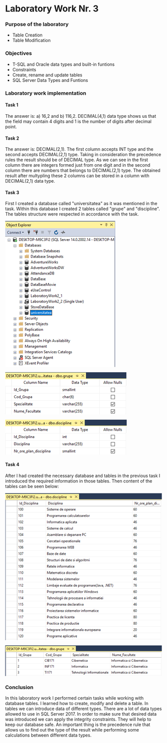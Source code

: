 # Laboratory Work Nr. 3

### Purpose of the laboratory
* Table Creation
* Table Modification

### Objectives
* T-SQL and Oracle data types and built-in funtions
* Constraints
* Create, rename and update tables
* SQL Server Data Types and Funtions

### Laboratory work implementation

#### Task 1
The answer is: a) 16,2 and b) 116,2. DECIMAL(4,1) data type shows us that the field may contain 4 digits and 1 is the number of digits after decimal point.

#### Task 2
The answer is: DECIMAL(2,1). The first column accepts INT type and the second accepts DECIMAL(2,1) type. Taking in consideration the precedence rules the result should be of DECIMAL type. As we can see in the first column there are integers formed just from one digit and in the second column there are numbers that belongs to DECIMAL(2,1) type. The obtained result after multypling these 2 columns can be stored in a column with DECIMAL(2,1) data type.

#### Task 3
First I created a database called "universitatea" as it was mentioned in the task. Within this database I created 2 tables called "grupe" and "discipline". The tables structure were respected in accordance with the task.

![Exercise 3.1](https://github.com/Rossnerr/Data-Base/blob/master/DB_Lab.3/Screens/Exercise%203.1.PNG)

![Exercise 3.2](https://github.com/Rossnerr/Data-Base/blob/master/DB_Lab.3/Screens/Exercise%203.2.PNG)

![Exercise 3.3](https://github.com/Rossnerr/Data-Base/blob/master/DB_Lab.3/Screens/Exercise%203.3.PNG)

#### Task 4
After I had created the necessary database and tables in the previous task I introduced the required information in those tables. Then  content of the tables can be seen below:

![Exercise 4.1](https://github.com/Rossnerr/Data-Base/blob/master/DB_Lab.3/Screens/Exercise%204.1.PNG)

![Exercise 4.2](https://github.com/Rossnerr/Data-Base/blob/master/DB_Lab.3/Screens/Exercise%204.2.PNG)

### Conclusion
In this laboratory work I performed certain tasks while working with database tables. I learned how to create, modify and delete a table. In tables we can introduce data of different types. There are a lot of data types allowed to use in SQL Server 2017. In order to make sure that desired data was introduced we can apply the integrity constraints. They will help to keep our database safe. An important thing is the precedence rule that allows us to find out the type of the result while performing some calculations between different data types.  
